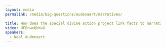 ```yaml
---
layout: media
permalink: /media/big-questions/audenaert/narratives/

title: How does the special divine action project link facts to narratives?
video: UFBnwxQhKw8
speakers:
  - Neal Audenaert
---
```

